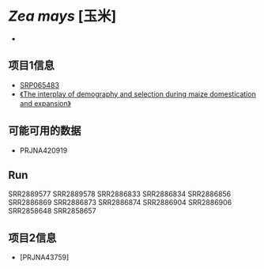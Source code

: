 # *Zea mays* [玉米]
+ 

## 项目1信息
+ [SRP065483]()
+ [《The interplay of demography and selection during maize domestication and expansion》](https://genomebiology.biomedcentral.com/articles/10.1186/s13059-017-1346-4)

## 可能可用的数据
+ PRJNA420919

## Run

SRR2889577
SRR2889578
SRR2886833
SRR2886834
SRR2886856
SRR2886869
SRR2886873
SRR2886874
SRR2886904
SRR2886906
SRR2858648
SRR2858657

## 项目2信息
+ [PRJNA43759]

